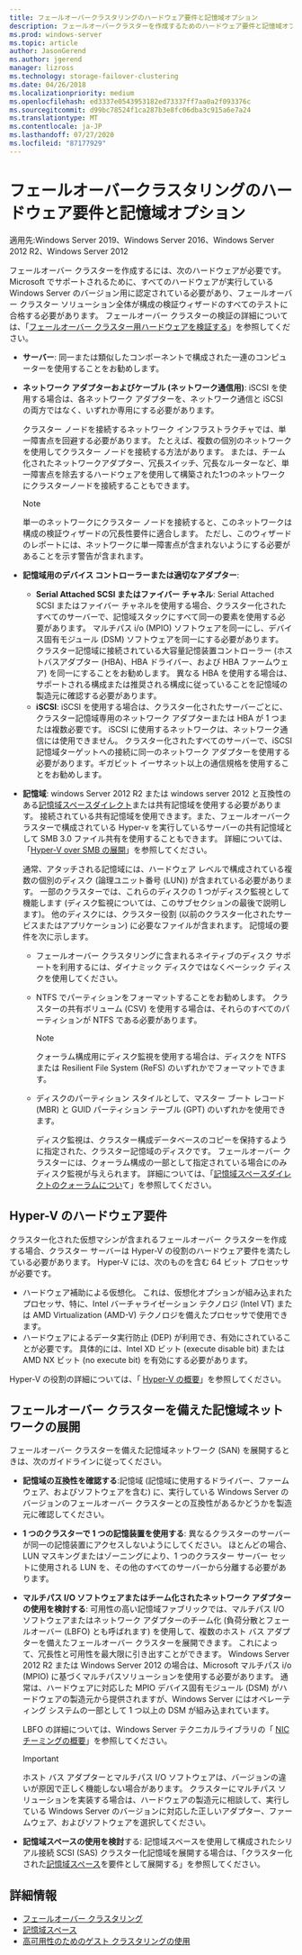 ```yaml
---
title: フェールオーバークラスタリングのハードウェア要件と記憶域オプション
description: フェールオーバークラスターを作成するためのハードウェア要件と記憶域オプション。
ms.prod: windows-server
ms.topic: article
author: JasonGerend
ms.author: jgerend
manager: lizross
ms.technology: storage-failover-clustering
ms.date: 04/26/2018
ms.localizationpriority: medium
ms.openlocfilehash: ed3337e0543953182ed73337ff7aa0a2f093376c
ms.sourcegitcommit: d99bc78524f1ca287b3e8fc06dba3c915a6e7a24
ms.translationtype: MT
ms.contentlocale: ja-JP
ms.lasthandoff: 07/27/2020
ms.locfileid: "87177929"
---
```

# <a name="failover-clustering-hardware-requirements-and-storage-options"></a>フェールオーバークラスタリングのハードウェア要件と記憶域オプション

適用先:Windows Server 2019、Windows Server 2016、Windows Server 2012 R2、Windows Server 2012

フェールオーバー クラスターを作成するには、次のハードウェアが必要です。 Microsoft でサポートされるために、すべてのハードウェアが実行している Windows Server のバージョン用に認定されている必要があり、フェールオーバー クラスター ソリューション全体が構成の検証ウィザードのすべてのテストに合格する必要があります。 フェールオーバー クラスターの検証の詳細については、「[フェールオーバー クラスター用ハードウェアを検証する](</previous-versions/windows/it-pro/windows-server-2012-r2-and-2012/jj134244(v%3dws.11)>)」を参照してください。

- **サーバー**: 同一または類似したコンポーネントで構成された一連のコンピューターを使用することをお勧めします。
- **ネットワーク アダプターおよびケーブル (ネットワーク通信用)**: iSCSI を使用する場合は、各ネットワーク アダプターを、ネットワーク通信と iSCSI の両方ではなく、いずれか専用にする必要があります。

    クラスター ノードを接続するネットワーク インフラストラクチャでは、単一障害点を回避する必要があります。 たとえば、複数の個別のネットワークを使用してクラスター ノードを接続する方法があります。 または、チーム化されたネットワークアダプター、冗長スイッチ、冗長なルーターなど、単一障害点を除去するハードウェアを使用して構築された1つのネットワークにクラスターノードを接続することもできます。

    >[!NOTE]
    >単一のネットワークにクラスター ノードを接続すると、このネットワークは構成の検証ウィザードの冗長性要件に適合します。 ただし、このウィザードのレポートには、ネットワークに単一障害点が含まれないようにする必要があることを示す警告が含まれます。

- **記憶域用のデバイス コントローラーまたは適切なアダプター**:

  - **Serial Attached SCSI またはファイバー チャネル**: Serial Attached SCSI またはファイバー チャネルを使用する場合、クラスター化されたすべてのサーバーで、記憶域スタックにすべて同一の要素を使用する必要があります。 マルチパス i/o (MPIO) ソフトウェアを同一にし、デバイス固有モジュール (DSM) ソフトウェアを同一にする必要があります。 クラスター記憶域に接続されている大容量記憶装置コントローラー (ホストバスアダプター (HBA)、HBA ドライバー、および HBA ファームウェア) を同一にすることをお勧めします。 異なる HBA を使用する場合は、サポートされる構成または推奨される構成に従っていることを記憶域の製造元に確認する必要があります。
  - **iSCSI**: iSCSI を使用する場合は、クラスター化されたサーバーごとに、クラスター記憶域専用のネットワーク アダプターまたは HBA が 1 つまたは複数必要です。 iSCSI に使用するネットワークは、ネットワーク通信には使用できません。 クラスター化されたすべてのサーバーで、iSCSI 記憶域ターゲットへの接続に同一のネットワーク アダプターを使用する必要があります。ギガビット イーサネット以上の通信規格を使用することをお勧めします。
- **記憶域**: windows Server 2012 R2 または windows server 2012 と互換性のある[記憶域スペースダイレクト](../storage/storage-spaces/storage-spaces-direct-overview.md)または共有記憶域を使用する必要があります。 接続されている共有記憶域を使用できます。また、フェールオーバークラスターで構成されている Hyper-v を実行しているサーバーの共有記憶域として SMB 3.0 ファイル共有を使用することもできます。 詳細については、「[Hyper-V over SMB の展開](</previous-versions/windows/it-pro/windows-server-2012-r2-and-2012/jj134187(v%3dws.11)>)」を参照してください。

    通常、アタッチされる記憶域には、ハードウェア レベルで構成されている複数の個別のディスク (論理ユニット番号 (LUN)) が含まれている必要があります。 一部のクラスターでは、これらのディスクの 1 つがディスク監視として機能します (ディスク監視については、このサブセクションの最後で説明します)。 他のディスクには、クラスター役割 (以前のクラスター化されたサービスまたはアプリケーション) に必要なファイルが含まれます。 記憶域の要件を次に示します。

  - フェールオーバー クラスタリングに含まれるネイティブのディスク サポートを利用するには、ダイナミック ディスクではなくベーシック ディスクを使用してください。
  - NTFS でパーティションをフォーマットすることをお勧めします。 クラスターの共有ボリューム (CSV) を使用する場合は、それらのすべてのパーティションが NTFS である必要があります。

    >[!NOTE]
    >クォーラム構成用にディスク監視を使用する場合は、ディスクを NTFS または Resilient File System (ReFS) のいずれかでフォーマットできます。

  - ディスクのパーティション スタイルとして、マスター ブート レコード (MBR) と GUID パーティション テーブル (GPT) のいずれかを使用できます。

    ディスク監視は、クラスター構成データベースのコピーを保持するように指定された、クラスター記憶域のディスクです。 フェールオーバー クラスターには、クォーラム構成の一部として指定されている場合にのみディスク監視が与えられます。 詳細については、「[記憶域スペースダイレクトのクォーラムについ](../storage/storage-spaces/understand-quorum.md)て」を参照してください。

## <a name="hardware-requirements-for-hyper-v"></a>Hyper-V のハードウェア要件

クラスター化された仮想マシンが含まれるフェールオーバー クラスターを作成する場合、クラスター サーバーは Hyper-V の役割のハードウェア要件を満たしている必要があります。 Hyper-V には、次のものを含む 64 ビット プロセッサが必要です。

- ハードウェア補助による仮想化。 これは、仮想化オプションが組み込まれたプロセッサ、特に、Intel バーチャライゼーション テクノロジ (Intel VT) または AMD Virtualization (AMD-V) テクノロジを備えたプロセッサで使用できます。
- ハードウェアによるデータ実行防止 (DEP) が利用でき、有効にされていることが必要です。 具体的には、Intel XD ビット (execute disable bit) または AMD NX ビット (no execute bit) を有効にする必要があります。

Hyper-V の役割の詳細については、「 [Hyper-V の概要](</previous-versions/windows/it-pro/windows-server-2012-r2-and-2012/hh831531(v%3dws.11)>)」を参照してください。

## <a name="deploying-storage-area-networks-with-failover-clusters"></a>フェールオーバー クラスターを備えた記憶域ネットワークの展開

フェールオーバー クラスターを備えた記憶域ネットワーク (SAN) を展開するときは、次のガイドラインに従ってください。

- **記憶域の互換性を確認する**:記憶域 (記憶域に使用するドライバー、ファームウェア、およびソフトウェアを含む) に、実行している Windows Server のバージョンのフェールオーバー クラスターとの互換性があるかどうかを製造元に確認してください。
- **1 つのクラスターで 1 つの記憶装置を使用する**: 異なるクラスターのサーバーが同一の記憶装置にアクセスしないようにしてください。 ほとんどの場合、LUN マスキングまたはゾーニングにより、1 つのクラスター サーバー セットに使用される LUN を、その他のすべてのサーバーから分離する必要があります。
- **マルチパス I/O ソフトウェアまたはチーム化されたネットワーク アダプターの使用を検討する**: 可用性の高い記憶域ファブリックでは、マルチパス I/O ソフトウェアまたはネットワーク アダプターのチーム化 (負荷分散とフェールオーバー (LBFO) とも呼ばれます) を使用して、複数のホスト バス アダプターを備えたフェールオーバー クラスターを展開できます。 これによって、冗長性と可用性を最大限に引き出すことができます。 Windows Server 2012 R2 または Windows Server 2012 の場合は、Microsoft マルチパス i/o (MPIO) に基づくマルチパスソリューションを使用する必要があります。 通常は、ハードウェアに対応した MPIO デバイス固有モジュール (DSM) がハードウェアの製造元から提供されますが、Windows Server にはオペレーティング システムの一部として 1 つ以上の DSM が組み込まれています。

    LBFO の詳細については、Windows Server テクニカルライブラリの「 [NIC チーミングの概要](https://docs.microsoft.com/windows-server/networking/technologies/nic-teaming/nic-teaming)」を参照してください。

    >[!IMPORTANT]
    >ホスト バス アダプターとマルチパス I/O ソフトウェアは、バージョンの違いが原因で正しく機能しない場合があります。 クラスターにマルチパス ソリューションを実装する場合は、ハードウェアの製造元に相談して、実行している Windows Server のバージョンに対応した正しいアダプター、ファームウェア、およびソフトウェアを選択してください。

- **記憶域スペースの使用を検討**する: 記憶域スペースを使用して構成されたシリアル接続 SCSI (SAS) クラスター化記憶域を展開する場合は、「クラスター化された[記憶域スペース](</previous-versions/windows/it-pro/windows-server-2012-r2-and-2012/jj822937(v%3dws.11)>)を要件として展開する」を参照してください。

## <a name="more-information"></a>詳細情報

- [フェールオーバー クラスタリング](failover-clustering.md)
- [記憶域スペース](</previous-versions/windows/it-pro/windows-server-2012-r2-and-2012/hh831739(v%3dws.11)>)
- [高可用性のためのゲスト クラスタリングの使用](</previous-versions/windows/it-pro/windows-server-2012-r2-and-2012/dn440540(v%3dws.11)>)